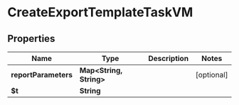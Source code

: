

# CreateExportTemplateTaskVM


## Properties

| Name | Type | Description | Notes |
|------------ | ------------- | ------------- | -------------|
|**reportParameters** | **Map&lt;String, String&gt;** |  |  [optional] |
|**$t** | **String** |  |  |



